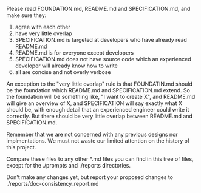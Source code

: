 Please read FOUNDATION.md, README.md and SPECIFICATION.md, and make sure they:

1) agree with each other
2) have very little overlap
3) SPECIFICATION.md is targeted at developers who have already read README.md
4) README.md is for everyone except developers
5) SPECIFICATION.md does not have source code which an experienced developer will already know how to write
6) all are concise and not overly verbose

An exception to the "very little overlap" rule is that FOUNDATIN.md should be the foundation which README.md and SPECIFICATION.md extend. So the foundation will be something like, "I want to create X", and README.md will give an overview of X, and SPECIFICATION will say exactly what X should be, with enough detail that an experienced engineer could write it correctly. But there should be very little overlap between README.md and SPECIFICATION.md.

Remember that we are not concerned with any previous designs nor implmentations. We must not waste our limited attention on the history of this project.

Compare these files to any other *.md files you can find in this tree of files, except for the ./prompts and ./reports directories.

Don't make any changes yet, but report your proposed changes to ./reports/doc-consistency_report.md
